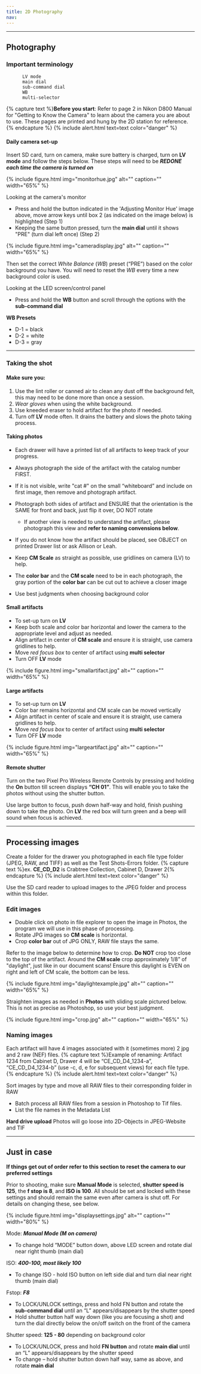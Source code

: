 ```yaml
---
title: 2D Photography
nav: 
---
```

________


## Photography 

### Important terminology 
          LV mode 
          main dial 
          sub-command dial 
          WB 
          multi-selector 

{% capture text %}**Before you start**: Refer to page 2 in Nikon D800 Manual for "Getting to Know the Camera" to learn about the camera you are about to use. These pages are printed and hung by the 2D station for reference. {% endcapture %}
{% include alert.html text=text color="danger" %}
          

#### Daily camera set-up

Insert SD card, turn on camera, make sure battery is charged, turn on **LV mode** and follow the steps below. These steps will need to be ***REDONE each time the camera is turned on***

{% include figure.html img="monitorhue.jpg" alt="" caption="" width="65%" %}

Looking at the camera's monitor
- Press and hold the button indicated in the 'Adjusting Monitor Hue' image above, move arrow keys until box 2 (as indicated on the image below) is highlighted (Step 1)
- Keeping the same button pressed, turn the **main dial** until it shows "PRE" (turn dial left once) (Step 2)

{% include figure.html img="cameradisplay.jpg" alt="" caption="" width="65%" %}

Then set the correct *White Balance* (*WB*) preset (“PRE”) based on the color background you have. You will need to reset the *WB* every time a new background color is used. 

Looking at the LED screen/control panel
- Press and hold the **WB** button and scroll through the options with the **sub-command dial** 

**WB Presets**
- D-1 = black
- D-2 = white 
- D-3 = gray 

-----------

### Taking the shot

#### Make sure you:
1. Use the lint roller or canned air to clean any dust off the background felt, this may need to be done more than once a session.
1. *Wear gloves* when using the white background.
1. Use kneeded eraser to hold artifact for the photo if needed.
1. Turn off **LV** mode often. It drains the battery and slows the photo taking process.

#### Taking photos
- Each drawer will have a printed list of all artifacts to keep track of your progress.
- Always photograph the side of the artifact with the catalog number FIRST. 
- If it is not visible, write "cat #" on the small “whiteboard” and include on first image, then remove and photograph artifact. 
- Photograph both sides of artifact and ENSURE that the orientation is the SAME for front and back, just flip it over, DO NOT rotate 
    - If another view is needed to understand the artifact, please photograph this view and **refer to naming convensions below**.
- If you do not know how the artifact should be placed, see OBJECT on printed Drawer list or ask Allison or Leah. 

- Keep **CM Scale** as straight as possible, use gridlines on camera (LV) to help. 
- The **color bar** and the **CM scale** need to be in each photograph, the gray portion of the **color bar** can be cut out to achieve a closer image
- Use best judgments when choosing background color

#### Small artifacts 
- To set-up turn on **LV** 
- Keep both scale and color bar horizontal and lower the camera to the appropriate level and adjust as needed.
- Align artifact in center of **CM scale** and ensure it is straight, use camera gridlines to help. 
- Move *red focus box* to center of artifact using **multi selector** 
- Turn OFF **LV** mode 

{% include figure.html img="smallartifact.jpg" alt="" caption="" width="65%" %}

#### Large artifacts 
- To set-up turn on **LV**
- Color bar remains horizontal and CM scale can be moved vertically 
- Align artifact in center of scale and ensure it is straight, use camera gridlines to help. 
- Move *red focus box* to center of artifact using **multi selector** 
- Turn OFF **LV** mode 

{% include figure.html img="largeartifact.jpg" alt="" caption="" width="65%" %}

#### Remote shutter
Turn on the two Pixel Pro Wireless Remote Controls by pressing and holding the **On** button till screen displays **“CH 01”**. This will enable you to take the photos without using the shutter button. 

Use large button to focus, push down half-way and hold, finish pushing down to take the photo. On **LV** the red box will turn green and a beep will sound when focus is achieved.

-----------

## Processing images 

Create a folder for the drawer you photographed in each file type folder (JPEG, RAW, and TIFF) as well as the Test Shots-Errors folder. 
{% capture text %}ex. **CE_CD_D2** is Crabtree Collection, Cabinet D, Drawer 2{% endcapture %}
{% include alert.html text=text color="danger" %} 

Use the SD card reader to upload images to the JPEG folder and process within this folder. 

### Edit images 
- Double click on photo in file explorer to open the image in Photos, the program we will use in this phase of processing. 
- Rotate JPG images so **CM scale** is horizontal.
- Crop **color bar** out of JPG ONLY, RAW file stays the same. 

Refer to the image below to determine how to crop. **Do NOT** crop too close to the top of the artifact. Around the **CM scale** crop approximately 1/8” of "daylight", just like in our document scans! Ensure this daylight is EVEN on right and left of CM scale, the bottom can be less. 

{% include figure.html img="daylightexample.jpg" alt="" caption="" width="65%" %}

Straighten images as needed in **Photos** with sliding scale pictured below. This is not as precise as Photoshop, so use your best judgment.

{% include figure.html img="crop.jpg" alt="" caption="" width="65%" %}

### Naming images 
 
Each artifact will have 4 images associated with it (sometimes more) 2 jpg and 2 raw (NEF) files.
{% capture text %}Example of renaming: Artifact 1234 from Cabinet D, Drawer 4 will be “CE_CD_D4_1234-a”, “CE_CD_D4_1234-b” (use -c, d, e for subsequent views) for each file type.{% endcapture %}
{% include alert.html text=text color="danger" %} 

Sort images by type and move all RAW files to their corresponding folder in RAW
- Batch process all RAW files from a session in Photoshop to Tif files. 
- List the file names in the Metadata List 
    
**Hard drive upload**
Photos will go loose into 2D-Objects in JPEG-Website and TIF  
   
   
____________

## Just in case

   **If things get out of order refer to this section to reset the camera to our preferred settings** 
   
Prior to shooting, make sure **Manual Mode** is selected, **shutter speed is 125**, the **f stop is 8**, and **ISO is 100**. All should be set and locked with these settings and should remain the same even after camera is shut off. For details on changing these, see below. 

{% include figure.html img="displaysettings.jpg" alt="" caption="" width="80%" %}

Mode: 
***Manual Mode (M on camera)*** 
- To change hold “MODE” button down, above LED screen and rotate dial near right thumb (main dial)

ISO: 
***400-100, most likely 100*** 
- To change ISO - hold ISO button on left side dial and turn dial near right thumb (main dial)

Fstop: 
***F8***
- To LOCK/UNLOCK settings, press and hold FN button and rotate the **sub-command dial** until an “L” appears/disappears by the shutter speed
- Hold shutter button half way down (like you are focusing a shot) and turn the dial directly below the on/off switch on the front of the camera

Shutter speed:
**125 - 80** depending on background color 
- To LOCK/UNLOCK, press and hold **FN button** and rotate **main dial** until an “L” appears/disappears by the shutter speed
- To change – hold shutter button down half way, same as above, and rotate **main dial** 

